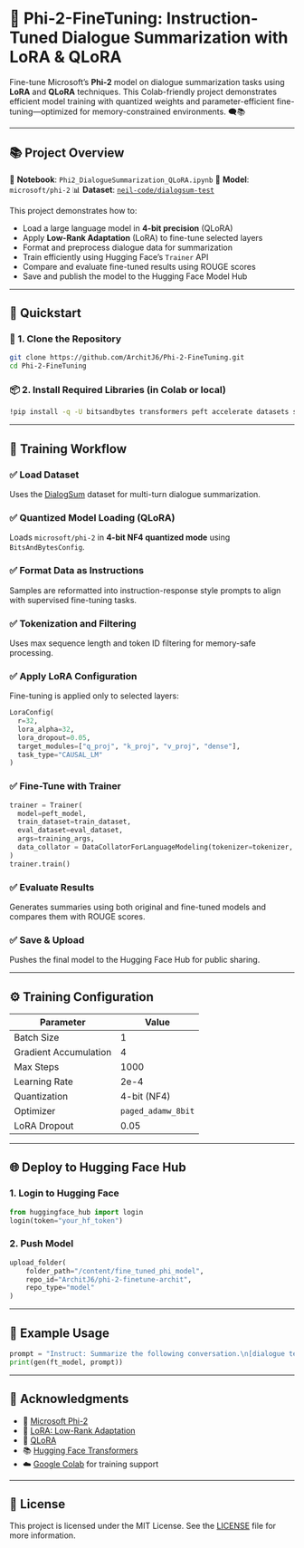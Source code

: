 # 🧠 **Phi-2-FineTuning**: Instruction-Tuned Dialogue Summarization with LoRA & QLoRA

Fine-tune Microsoft’s **Phi-2** model on dialogue summarization tasks using **LoRA** and **QLoRA** techniques. This Colab-friendly project demonstrates efficient model training with quantized weights and parameter-efficient fine-tuning—optimized for memory-constrained environments. 🗨️📚

---

## 📚 **Project Overview**

📝 **Notebook**: `Phi2_DialogueSummarization_QLoRA.ipynb`
🧩 **Model**: `microsoft/phi-2`
📊 **Dataset**: [`neil-code/dialogsum-test`](https://huggingface.co/datasets/neil-code/dialogsum-test)

This project demonstrates how to:

* Load a large language model in **4-bit precision** (QLoRA)
* Apply **Low-Rank Adaptation** (LoRA) to fine-tune selected layers
* Format and preprocess dialogue data for summarization
* Train efficiently using Hugging Face’s `Trainer` API
* Compare and evaluate fine-tuned results using ROUGE scores
* Save and publish the model to the Hugging Face Model Hub

---

## 🚀 **Quickstart**

### 🔧 1. Clone the Repository

```bash
git clone https://github.com/ArchitJ6/Phi-2-FineTuning.git
cd Phi-2-FineTuning
```

### 📦 2. Install Required Libraries (in Colab or local)

```bash
!pip install -q -U bitsandbytes transformers peft accelerate datasets scipy einops evaluate trl rouge_score
```

---

## 🔄 **Training Workflow**

### ✅ Load Dataset

Uses the [DialogSum](https://huggingface.co/datasets/neil-code/dialogsum-test) dataset for multi-turn dialogue summarization.

### ✅ Quantized Model Loading (QLoRA)

Loads `microsoft/phi-2` in **4-bit NF4 quantized mode** using `BitsAndBytesConfig`.

### ✅ Format Data as Instructions

Samples are reformatted into instruction-response style prompts to align with supervised fine-tuning tasks.

### ✅ Tokenization and Filtering

Uses max sequence length and token ID filtering for memory-safe processing.

### ✅ Apply LoRA Configuration

Fine-tuning is applied only to selected layers:

```python
LoraConfig(
  r=32,
  lora_alpha=32,
  lora_dropout=0.05,
  target_modules=["q_proj", "k_proj", "v_proj", "dense"],
  task_type="CAUSAL_LM"
)
```

### ✅ Fine-Tune with Trainer

```python
trainer = Trainer(
  model=peft_model,
  train_dataset=train_dataset,
  eval_dataset=eval_dataset,
  args=training_args,
  data_collator = DataCollatorForLanguageModeling(tokenizer=tokenizer, mlm=False)
)
trainer.train()
```

### ✅ Evaluate Results

Generates summaries using both original and fine-tuned models and compares them with ROUGE scores.

### ✅ Save & Upload

Pushes the final model to the Hugging Face Hub for public sharing.

---

## ⚙️ **Training Configuration**

| Parameter             | Value              |
| --------------------- | ------------------ |
| Batch Size            | 1                  |
| Gradient Accumulation | 4                  |
| Max Steps             | 1000               |
| Learning Rate         | 2e-4               |
| Quantization          | 4-bit (NF4)        |
| Optimizer             | `paged_adamw_8bit` |
| LoRA Dropout          | 0.05               |

---

## 🌐 **Deploy to Hugging Face Hub**

### 1. Login to Hugging Face

```python
from huggingface_hub import login
login(token="your_hf_token")
```

### 2. Push Model

```python
upload_folder(
    folder_path="/content/fine_tuned_phi_model",
    repo_id="ArchitJ6/phi-2-finetune-archit",
    repo_type="model"
)
```

---

## 🧪 **Example Usage**

```python
prompt = "Instruct: Summarize the following conversation.\n[dialogue text]\nOutput:\n"
print(gen(ft_model, prompt))
```

---

## 🙌 **Acknowledgments**

* 🤖 [Microsoft Phi-2](https://huggingface.co/microsoft/phi-2)
* 🧠 [LoRA: Low-Rank Adaptation](https://arxiv.org/abs/2106.09685)
* 🔧 [QLoRA](https://arxiv.org/abs/2305.14314)
* 📚 [Hugging Face Transformers](https://huggingface.co/transformers/)
* ☁️ [Google Colab](https://colab.research.google.com/) for training support

---

## 📝 **License**

This project is licensed under the MIT License. See the [LICENSE](LICENSE) file for more information.